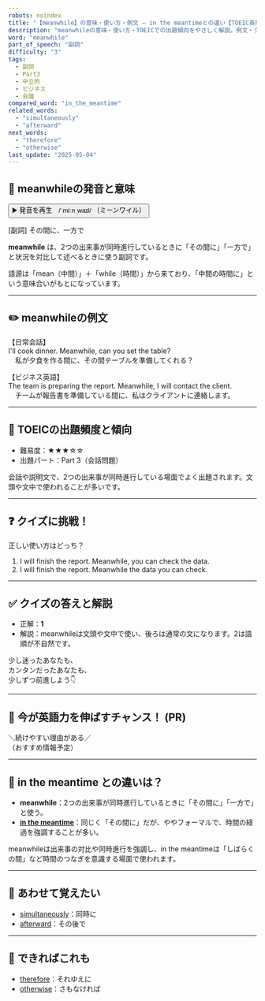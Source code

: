 ```yaml
---
robots: noindex
title: "【meanwhile】の意味・使い方・例文 ― in the meantimeとの違い【TOEIC英単語】"
description: "meanwhileの意味・使い方・TOEICでの出題傾向をやさしく解説。例文・クイズ付きでin the meantimeとの違いもわかりやすく学べます。"
word: "meanwhile"
part_of_speech: "副詞"
difficulty: "3"
tags:
  - 副詞
  - Part3
  - 中立的
  - ビジネス
  - 会議
compared_word: "in_the_meantime"
related_words:
  - "simultaneously"
  - "afterward"
next_words:
  - "therefore"
  - "otherwise"
last_update: "2025-05-04"
---
```


## 🔰 meanwhileの発音と意味

<button class="play-audio" onclick="playTTS('meanwhile')">
  <span class="play-audio-main">
    ▶️ 発音を再生　/ˈmiːnˌwaɪl/
  </span>
  <span class="play-audio-sub">
    （ミーンワイル）
  </span>
</button>

[副詞] その間に、一方で

**meanwhile** は、2つの出来事が同時進行しているときに「その間に」「一方で」と状況を対比して述べるときに使う副詞です。

語源は「mean（中間）」＋「while（時間）」から来ており、「中間の時間に」という意味合いがもとになっています。

---

## ✏️ meanwhileの例文

【日常会話】  
I'll cook dinner. Meanwhile, can you set the table?  
　私が夕食を作る間に、その間テーブルを準備してくれる？

【ビジネス英語】  
The team is preparing the report. Meanwhile, I will contact the client.  
　チームが報告書を準備している間に、私はクライアントに連絡します。

---

## 🎯 TOEICの出題頻度と傾向

- 難易度：★★★☆☆
- 出題パート：Part 3（会話問題）

会話や説明文で、2つの出来事が同時進行している場面でよく出題されます。文頭や文中で使われることが多いです。

---

## ❓ クイズに挑戦！

正しい使い方はどっち？

1. I will finish the report. Meanwhile, you can check the data.  
2. I will finish the report. Meanwhile the data you can check.

---

## ✅ クイズの答えと解説

- 正解：**1**
- 解説：meanwhileは文頭や文中で使い、後ろは通常の文になります。2は語順が不自然です。

少し迷ったあなたも、  
カンタンだったあなたも、  
少しずつ前進しよう👇️

---

## 🚀 今が英語力を伸ばすチャンス！ (PR)

<div class="info-center">
＼続けやすい理由がある／<br>  
（おすすめ情報予定）
</div>

---

## 🤔  in the meantime との違いは？

- **meanwhile**：2つの出来事が同時進行しているときに「その間に」「一方で」と使う。
- **[in the meantime](/word/in_the_meantime)**：同じく「その間に」だが、ややフォーマルで、時間の経過を強調することが多い。

meanwhileは出来事の対比や同時進行を強調し、in the meantimeは「しばらくの間」など時間のつなぎを意識する場面で使われます。

---

## 🧩 あわせて覚えたい

- [simultaneously](/word/simultaneously)：同時に
- [afterward](/word/afterward)：その後で

---

## 📖 できればこれも

- [therefore](/word/therefore)：それゆえに
- [otherwise](/word/otherwise)：さもなければ

<!-- cvid: aid05_bid49 -->
